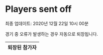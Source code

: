 # Players sent off
최종 업데이트: 2020년 12월 22일 10시 00분


경기 중 오류가 발생하는 경우 자동으로 퇴장됩니다.


| 퇴장된 참가자 |
|:---:|